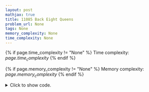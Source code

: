 ```yaml
---
layout: post
mathjax: true
title: 11085 Back Eight Queens
problem_url: None
tags: None
memory_complexity: None
time_complexity: None
---
```




{% if page.time_complexity != "None" %}
Time complexity: ${{ page.time_complexity }}$
{% endif %}

{% if page.memory_complexity != "None" %}
Memory complexity: ${{ page.memory_complexity }}$
{% endif %}

<details>
<summary>
<p style="display:inline">Click to show code.</p>
</summary>
```cpp
{% raw %}
using namespace std;
using ss = stringstream;
int initial[8];
int board[8];
bool valid(int nrow, int ncol)
{
    for (int col = 0; col < ncol; ++col)
    {
        if (board[col] == nrow)
            return false;
        if ((ncol - col) == (int)abs(nrow - board[col]))
            return false;
    }
    return true;
}
int current_score(void)
{
    int score = 0;
    for (int col = 0; col < 8; ++col)
        score += (board[col] - initial[col]) != 0;
    return score;
}
int backtrack(int col)
{
    int ans = INT_MAX;
    for (int row = 0; row < 8; ++row)
    {
        if (valid(row, col))
        {
            int last = board[col];
            board[col] = row;
            if (col < 7)
                ans = min(ans, backtrack(col + 1));
            else
                ans = min(ans, current_score());
            board[col] = last;
        }
    }
    return ans;
}
int main(void)
{
    string line;
    int t = 0;
    while (getline(cin, line) and line != "")
    {
        ++t;
        int row;
        ss rows(line);
        for (int i = 0; i < 8; ++i)
        {
            rows >> row;
            board[i] = initial[i] = row - 1;
        }
        cout << "Case " << t << ": " << backtrack(0) << endl;
        line = "";
    }
    return 0;
}

{% endraw %}
```
</details>

